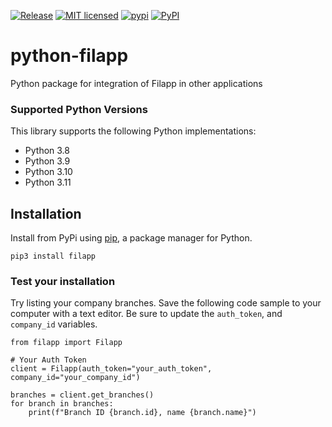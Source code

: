 [![Release](https://github.com/grupodyd/python-filapp/actions/workflows/python-publish.yml/badge.svg)](https://github.com/grupodyd/python-filapp/actions/workflows/python-publish.yml)
[![MIT licensed](https://img.shields.io/badge/license-MIT-blue.svg)](./LICENSE)
[![pypi](https://badge.fury.io/py/filapp.svg)](https://pypi.org/project/filapp/)
[![PyPI](https://img.shields.io/pypi/pyversions/filapp.svg)](https://pypi.python.org/pypi/filapp)
# python-filapp
Python package for integration of Filapp in other applications

### Supported Python Versions

This library supports the following Python implementations:

- Python 3.8
- Python 3.9
- Python 3.10
- Python 3.11

## Installation

Install from PyPi using [pip](https://pip.pypa.io/en/latest/), a
package manager for Python.

```shell
pip3 install filapp
```

### Test your installation

Try listing your company branches. Save the following code sample to your computer with a text editor. Be sure to update the `auth_token`, and `company_id` variables.

```python3
from filapp import Filapp

# Your Auth Token
client = Filapp(auth_token="your_auth_token", company_id="your_company_id")

branches = client.get_branches()
for branch in branches:
    print(f"Branch ID {branch.id}, name {branch.name}")
```
